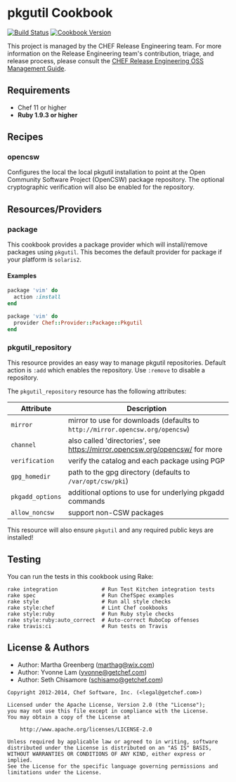pkgutil Cookbook
================
[![Build Status](https://travis-ci.org/chef-cookbooks/pkgutil.svg?branch=master)](http://travis-ci.org/chef-cookbooks/pkgutil)
[![Cookbook Version](https://img.shields.io/cookbook/v/pkgutil.svg)](https://supermarket.chef.io/cookbooks/pkgutil)

This project is managed by the CHEF Release Engineering team.  For more information on the Release Engineering team's contribution, triage, and release process, please consult the [CHEF Release Engineering OSS Management Guide](https://docs.google.com/a/opscode.com/document/d/1oJB0vZb_3bl7_ZU2YMDBkMFdL-EWplW1BJv_FXTUOzg/edit).

Requirements
------------

- Chef 11 or higher
- **Ruby 1.9.3 or higher**

Recipes
-------

### opencsw
Configures the local the local pkgutil installation to point at the  Open Community Software Project (OpenCSW) package repository. The optional cryptographic verification will also be enabled for the repository.

Resources/Providers
-------------------

### package

This cookbook provides a package provider which will install/remove packages using `pkgutil`. This becomes the default provider for package if your platform is `solaris2`.

#### Examples

```ruby
package 'vim' do
  action :install
end

package 'vim' do
  provider Chef::Provider::Package::Pkgutil
end
```

### pkgutil_repository

This resource provides an easy way to manage pkgutil repositories. Default action is `:add` which enables the repository. Use `:remove` to disable a repository.

The `pkgutil_repository` resource has the following attributes:

| Attribute         | Description
| ----------------- | -----------
| `mirror`          | mirror to use for downloads (defaults to `http://mirror.opencsw.org/opencsw`)
| `channel`         | also called 'directories', see https://mirror.opencsw.org/opencsw/ for more
| `verification`    | verify the catalog and each package using PGP
| `gpg_homedir`     | path to the gpg directory (defaults to `/var/opt/csw/pki`)
| `pkgadd_options`  | additional options to use for underlying pkgadd commands
| `allow_noncsw`    | support non-CSW packages

This resource will also ensure `pkgutil` and any required public keys are installed!

Testing
-------

You can run the tests in this cookbook using Rake:

```text
rake integration              # Run Test Kitchen integration tests
rake spec                     # Run ChefSpec examples
rake style                    # Run all style checks
rake style:chef               # Lint Chef cookbooks
rake style:ruby               # Run Ruby style checks
rake style:ruby:auto_correct  # Auto-correct RuboCop offenses
rake travis:ci                # Run tests on Travis
```

License & Authors
-----------------

- Author: Martha Greenberg (<marthag@wix.com>)
- Author: Yvonne Lam (<yvonne@getchef.com>)
- Author: Seth Chisamore (<schisamo@getchef.com>)

```text
Copyright 2012-2014, Chef Software, Inc. (<legal@getchef.com>)

Licensed under the Apache License, Version 2.0 (the "License");
you may not use this file except in compliance with the License.
You may obtain a copy of the License at

    http://www.apache.org/licenses/LICENSE-2.0

Unless required by applicable law or agreed to in writing, software
distributed under the License is distributed on an "AS IS" BASIS,
WITHOUT WARRANTIES OR CONDITIONS OF ANY KIND, either express or implied.
See the License for the specific language governing permissions and
limitations under the License.
```
